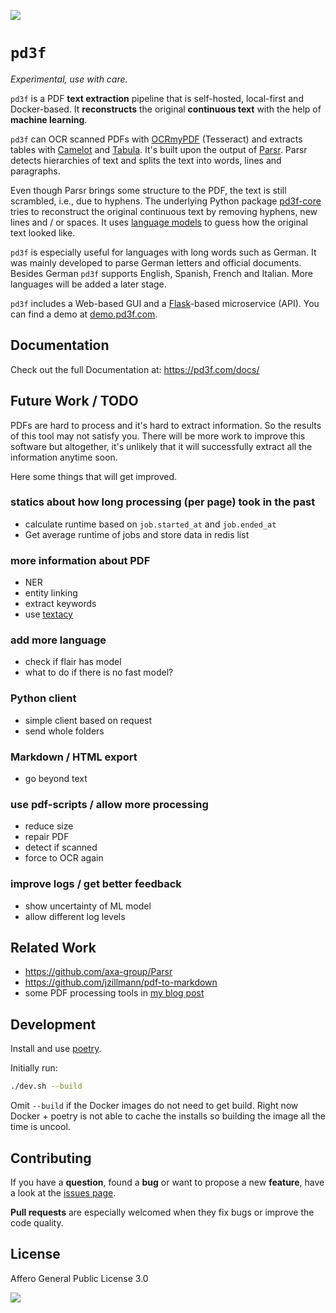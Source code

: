 ![](imgs/flow.jpg)

# `pd3f`

*Experimental, use with care.*

`pd3f` is a PDF **text extraction** pipeline that is self-hosted, local-first and Docker-based.
It **reconstructs** the original **continuous text** with the help of **machine learning**.

`pd3f` can OCR scanned PDFs with [OCRmyPDF](https://github.com/jbarlow83/OCRmyPDF) (Tesseract) and extracts tables with [Camelot](https://github.com/camelot-dev/camelot) and [Tabula](https://github.com/tabulapdf/tabula).
It's built upon the output of [Parsr](https://github.com/axa-group/Parsr).
Parsr detects hierarchies of text and splits the text into words, lines and paragraphs.

Even though Parsr brings some structure to the PDF, the text is still scrambled, i.e., due to hyphens.
The underlying Python package [pd3f-core](https://github.com/pd3f/pd3f-core) tries to reconstruct the original continuous text by removing hyphens, new lines and / or spaces.
It uses [language models](https://machinelearningmastery.com/statistical-language-modeling-and-neural-language-models/) to guess how the original text looked like.

`pd3f` is especially useful for languages with long words such as German.
It was mainly developed to parse German letters and official documents.
Besides German `pd3f` supports English, Spanish, French and Italian.
More languages will be added a later stage.

`pd3f` includes a Web-based GUI and a [Flask](https://flask.palletsprojects.com/)-based microservice (API).
You can find a demo at [demo.pd3f.com](https://demo.pd3f.com).

## Documentation

Check out the full Documentation at: <https://pd3f.com/docs/>

## Future Work / TODO

PDFs are hard to process and it's hard to extract information.
So the results of this tool may not satisfy you.
There will be more work to improve this software but altogether, it's unlikely that it will successfully extract all the information anytime soon.

Here some things that will get improved.

### statics about how long processing (per page) took in the past

- calculate runtime based on `job.started_at` and `job.ended_at`
- Get average runtime of jobs and store data in redis list

### more information about PDF

- NER
- entity linking
- extract keywords
- use [textacy](https://github.com/chartbeat-labs/textacy)

### add more language

- check if flair has model
- what to do if there is no fast model?


### Python client

- simple client based on request
- send whole folders

### Markdown / HTML export

- go beyond text

### use pdf-scripts / allow more processing

- reduce size
- repair PDF
- detect if scanned
- force to OCR again

### improve logs / get better feedback

- show uncertainty of ML model
- allow different log levels

## Related Work

- https://github.com/axa-group/Parsr
- https://github.com/jzillmann/pdf-to-markdown
- some PDF processing tools in [my blog post](https://johannesfilter.com/python-and-pdf-a-review-of-existing-tools/)

## Development

Install and use [poetry](https://python-poetry.org/).

Initially run:

```bash
./dev.sh --build
```

Omit `--build` if the Docker images do not need to get build.
Right now Docker + poetry is not able to cache the installs so building the image all the time is uncool.

## Contributing

If you have a **question**, found a **bug** or want to propose a new **feature**, have a look at the [issues page](https://github.com/pd3f/pd3f/issues).

**Pull requests** are especially welcomed when they fix bugs or improve the code quality.


## License

Affero General Public License 3.0

![](imgs/logo.jpg)
